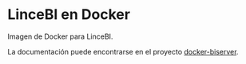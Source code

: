 # LinceBI en Docker

Imagen de Docker para LinceBI.

La documentación puede encontrarse en el proyecto [docker-biserver](https://gitlab.stratebi.com/stratebi/lincebi/docker-biserver).
